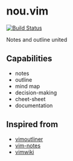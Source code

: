 # nou.vim

[![Build Status](https://travis-ci.org/amerlyq/nou.vim.svg?branch=master)](
    https://travis-ci.org/amerlyq/nou.vim)

Notes and outline united

## Capabilities

  * notes
  * outline
  * mind map
  * decision-making
  * cheet-sheet
  * documentation

## Inspired from

  * [vimoutliner](https://github.com/vimoutliner/vimoutliner)
  * [vim-notes](https://github.com/xolox/vim-notes)
  * [vimwiki](https://github.com/vimwiki/vimwiki)
